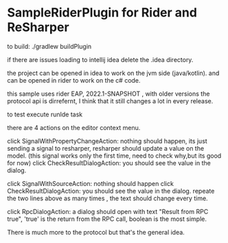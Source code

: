 # SampleRiderPlugin for Rider and ReSharper

to build:
./gradlew buildPlugin

if there are issues loading to intellij idea delete the .idea directory.

the project can be opened in idea to work on the jvm side (java/kotlin).
and can be opened in rider to work on the c# code.

this sample uses rider EAP, 2022.1-SNAPSHOT , with older versions the protocol api is dirrefernt, I think that it still changes a lot in every release.


to test 
execute runIde task


there are 4 actions on the editor context menu.

click SignalWithPropertyChangeAction: nothing should happen, its just sending a signal to resharper, resharper should update a value on the model. (this signal works only the first time, need to check why,but its good for now)
click CheckResultDialogAction: you should see the value in the dialog.

click SignalWithSourceAction: nothing should happen
click CheckResultDialogAction: you should see the value in the dialog.
repeate the two lines above as many times , the text should change every time.

click RpcDialogAction: a dialog should open with text "Result from RPC true", 'true' is the return from the RPC call, boolean is the most simple.


There is much more to the protocol but that's the general idea.
